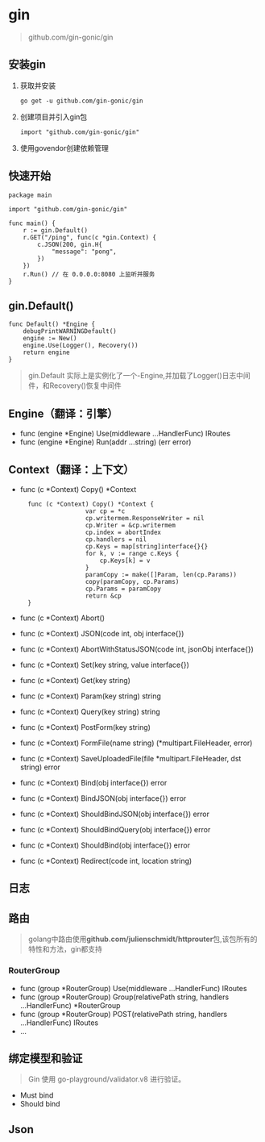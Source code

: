 # gin
> github.com/gin-gonic/gin

## 安装gin
1. 获取并安装

    `go get -u github.com/gin-gonic/gin`

2. 创建项目并引入gin包
    
    `import "github.com/gin-gonic/gin"`
    
3. 使用govendor创建依赖管理

## 快速开始   
    package main
    
    import "github.com/gin-gonic/gin"
    
    func main() {
        r := gin.Default()
        r.GET("/ping", func(c *gin.Context) {
            c.JSON(200, gin.H{
                "message": "pong",
            })
        })
        r.Run() // 在 0.0.0.0:8080 上监听并服务
    }

## gin.Default()
    func Default() *Engine {
    	debugPrintWARNINGDefault()
    	engine := New()
    	engine.Use(Logger(), Recovery())
    	return engine
    }
> gin.Default 实际上是实例化了一个-Engine,并加载了Logger()日志中间件，和Recovery()恢复中间件

## Engine（翻译：引擎）
* func (engine *Engine) Use(middleware ...HandlerFunc) IRoutes 
* func (engine *Engine) Run(addr ...string) (err error)

## Context（翻译：上下文）
* func (c *Context) Copy() *Context   

        func (c *Context) Copy() *Context {
                    	var cp = *c
                    	cp.writermem.ResponseWriter = nil
                    	cp.Writer = &cp.writermem
                    	cp.index = abortIndex
                    	cp.handlers = nil
                    	cp.Keys = map[string]interface{}{}
                    	for k, v := range c.Keys {
                    		cp.Keys[k] = v
                    	}
                    	paramCopy := make([]Param, len(cp.Params))
                    	copy(paramCopy, cp.Params)
                    	cp.Params = paramCopy
                    	return &cp
        }
                    
* func (c *Context) Abort() 
* func (c *Context) JSON(code int, obj interface{})
* func (c *Context) AbortWithStatusJSON(code int, jsonObj interface{}) 
* func (c *Context) Set(key string, value interface{}) 
* func (c *Context) Get(key string) 
* func (c *Context) Param(key string) string
* func (c *Context) Query(key string) string 
* func (c *Context) PostForm(key string) 
* func (c *Context) FormFile(name string) (*multipart.FileHeader, error) 
* func (c *Context) SaveUploadedFile(file *multipart.FileHeader, dst string) error 
* func (c *Context) Bind(obj interface{}) error 
* func (c *Context) BindJSON(obj interface{}) error 
* func (c *Context) ShouldBindJSON(obj interface{}) error 
* func (c *Context) ShouldBindQuery(obj interface{}) error 
* func (c *Context) ShouldBind(obj interface{}) error 
* func (c *Context) Redirect(code int, location string)                    

## 日志

## 路由
> golang中路由使用**github.com/julienschmidt/httprouter**包,该包所有的特性和方法，gin都支持
### RouterGroup
* func (group *RouterGroup) Use(middleware ...HandlerFunc) IRoutes 
* func (group *RouterGroup) Group(relativePath string, handlers ...HandlerFunc) *RouterGroup
* func (group *RouterGroup) POST(relativePath string, handlers ...HandlerFunc) IRoutes
* ... 

## 绑定模型和验证
> Gin 使用 go-playground/validator.v8 进行验证。
* Must bind
* Should bind

## Json
